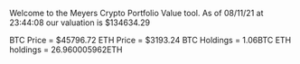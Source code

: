 Welcome to the Meyers Crypto Portfolio Value tool. 
As of 08/11/21 at 23:44:08 our valuation is $134634.29 

BTC Price = $45796.72
 ETH Price = $3193.24
BTC Holdings = 1.06BTC
 ETH holdings = 26.960005962ETH 
